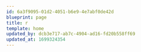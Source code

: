 ```yaml
---
id: 6a3f9095-01d2-4051-b6e9-4e7abf0de42d
blueprint: page
title: r
template: home
updated_by: dcb3e717-ab7c-4904-ad16-fd20b558ff69
updated_at: 1699324354
---
```

